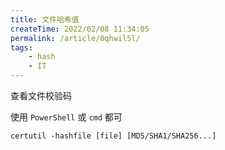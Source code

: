 ```yaml
---
title: 文件哈希值
createTime: 2022/02/08 11:34:05
permalink: /article/0qhwil5l/
tags:
    - hash
    - IT
---
```


查看文件校验码
<!--more-->
使用 `PowerShell` 或 `cmd` 都可

```
certutil -hashfile [file] [MD5/SHA1/SHA256...]
```